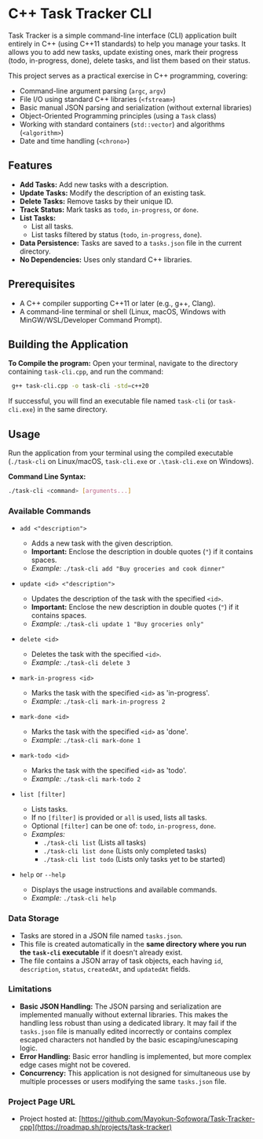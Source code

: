 # C++ Task Tracker CLI

Task Tracker is a simple command-line interface (CLI) application built entirely in C++ (using C++11 standards) to help you manage your tasks. It allows you to add new tasks, update existing ones, mark their progress (todo, in-progress, done), delete tasks, and list them based on their status.

This project serves as a practical exercise in C++ programming, covering:
*   Command-line argument parsing (`argc`, `argv`)
*   File I/O using standard C++ libraries (`<fstream>`)
*   Basic manual JSON parsing and serialization (without external libraries)
*   Object-Oriented Programming principles (using a `Task` class)
*   Working with standard containers (`std::vector`) and algorithms (`<algorithm>`)
*   Date and time handling (`<chrono>`)

## Features

*   **Add Tasks:** Add new tasks with a description.
*   **Update Tasks:** Modify the description of an existing task.
*   **Delete Tasks:** Remove tasks by their unique ID.
*   **Track Status:** Mark tasks as `todo`, `in-progress`, or `done`.
*   **List Tasks:**
    *   List all tasks.
    *   List tasks filtered by status (`todo`, `in-progress`, `done`).
*   **Data Persistence:** Tasks are saved to a `tasks.json` file in the current directory.
*   **No Dependencies:** Uses only standard C++ libraries.

## Prerequisites

*   A C++ compiler supporting C++11 or later (e.g., g++, Clang).
*   A command-line terminal or shell (Linux, macOS, Windows with MinGW/WSL/Developer Command Prompt).

## Building the Application

**To Compile the program:** Open your terminal, navigate to the directory containing `task-cli.cpp`, and run the command:

   ```bash
    g++ task-cli.cpp -o task-cli -std=c++20
   ```    
If successful, you will find an executable file named `task-cli` (or `task-cli.exe`) in the same directory.

## Usage

Run the application from your terminal using the compiled executable (`./task-cli` on Linux/macOS, `task-cli.exe` or `.\task-cli.exe` on Windows).

**Command Line Syntax:**

```bash
./task-cli <command> [arguments...]
```

### Available Commands

*   `add <"description">`
    *   Adds a new task with the given description.
    *   **Important:** Enclose the description in double quotes (`"`) if it contains spaces.
    *   *Example:* `./task-cli add "Buy groceries and cook dinner"`

*   `update <id> <"description">`
    *   Updates the description of the task with the specified `<id>`.
    *   **Important:** Enclose the new description in double quotes (`"`) if it contains spaces.
    *   *Example:* `./task-cli update 1 "Buy groceries only"`

*   `delete <id>`
    *   Deletes the task with the specified `<id>`.
    *   *Example:* `./task-cli delete 3`

*   `mark-in-progress <id>`
    *   Marks the task with the specified `<id>` as 'in-progress'.
    *   *Example:* `./task-cli mark-in-progress 2`

*   `mark-done <id>`
    *   Marks the task with the specified `<id>` as 'done'.
    *   *Example:* `./task-cli mark-done 1`

*   `mark-todo <id>`
    *   Marks the task with the specified `<id>` as 'todo'.
    *   *Example:* `./task-cli mark-todo 2`

*   `list [filter]`
    *   Lists tasks.
    *   If no `[filter]` is provided or `all` is used, lists all tasks.
    *   Optional `[filter]` can be one of: `todo`, `in-progress`, `done`.
    *   *Examples:*
        *   `./task-cli list` (Lists all tasks)
        *   `./task-cli list done` (Lists only completed tasks)
        *   `./task-cli list todo` (Lists only tasks yet to be started)

*   `help` or `--help`
    *   Displays the usage instructions and available commands.
    *   *Example:* `./task-cli help`

### Data Storage

*   Tasks are stored in a JSON file named `tasks.json`.
*   This file is created automatically in the **same directory where you run the `task-cli` executable** if it doesn't already exist.
*   The file contains a JSON array of task objects, each having `id`, `description`, `status`, `createdAt`, and `updatedAt` fields.

### Limitations

*   **Basic JSON Handling:** The JSON parsing and serialization are implemented manually without external libraries. This makes the handling less robust than using a dedicated library. It may fail if the `tasks.json` file is manually edited incorrectly or contains complex escaped characters not handled by the basic escaping/unescaping logic.
*   **Error Handling:** Basic error handling is implemented, but more complex edge cases might not be covered.
*   **Concurrency:** This application is not designed for simultaneous use by multiple processes or users modifying the same `tasks.json` file.

### Project Page URL

*  Project hosted at: [https://github.com/Mayokun-Sofowora/Task-Tracker-cpp](https://roadmap.sh/projects/task-tracker)
